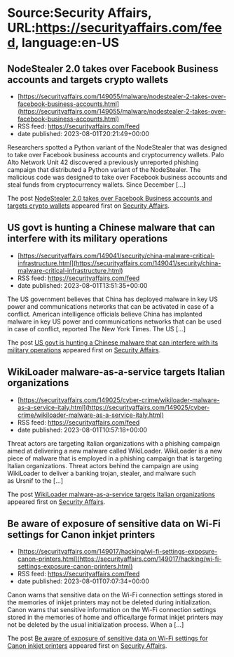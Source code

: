 # Source:Security Affairs, URL:https://securityaffairs.com/feed, language:en-US

## NodeStealer 2.0 takes over Facebook Business accounts and targets crypto wallets
 - [https://securityaffairs.com/149055/malware/nodestealer-2-takes-over-facebook-business-accounts.html](https://securityaffairs.com/149055/malware/nodestealer-2-takes-over-facebook-business-accounts.html)
 - RSS feed: https://securityaffairs.com/feed
 - date published: 2023-08-01T20:21:49+00:00

<p>Researchers spotted a Python variant of the&#160;NodeStealer&#160;that was designed to take over Facebook business accounts and cryptocurrency wallets. Palo Alto Network Unit 42 discovered a previously unreported phishing campaign that distributed a Python variant of the&#160;NodeStealer. The malicious code was designed to take over Facebook business accounts and steal funds from cryptocurrency wallets. Since December [&#8230;]</p>
<p>The post <a href="https://securityaffairs.com/149055/malware/nodestealer-2-takes-over-facebook-business-accounts.html" rel="nofollow">NodeStealer 2.0 takes over Facebook Business accounts and targets crypto wallets</a> appeared first on <a href="https://securityaffairs.com" rel="nofollow">Security Affairs</a>.</p>

## US govt is hunting a Chinese malware that can interfere with its military operations
 - [https://securityaffairs.com/149041/security/china-malware-critical-infrastructure.html](https://securityaffairs.com/149041/security/china-malware-critical-infrastructure.html)
 - RSS feed: https://securityaffairs.com/feed
 - date published: 2023-08-01T13:51:35+00:00

<p>The US government believes that China has deployed malware in key US power and communications networks that can be activated in case of a conflict. American intelligence officials believe China has implanted malware in key US power and communications networks that can be used in case of conflict, reported The New York Times. The US [&#8230;]</p>
<p>The post <a href="https://securityaffairs.com/149041/security/china-malware-critical-infrastructure.html" rel="nofollow">US govt is hunting a Chinese malware that can interfere with its military operations</a> appeared first on <a href="https://securityaffairs.com" rel="nofollow">Security Affairs</a>.</p>

## WikiLoader malware-as-a-service targets Italian organizations
 - [https://securityaffairs.com/149025/cyber-crime/wikiloader-malware-as-a-service-italy.html](https://securityaffairs.com/149025/cyber-crime/wikiloader-malware-as-a-service-italy.html)
 - RSS feed: https://securityaffairs.com/feed
 - date published: 2023-08-01T10:57:18+00:00

<p>Threat actors are targeting Italian organizations with a phishing campaign aimed at delivering a new malware called WikiLoader. WikiLoader is a new piece of malware that is employed in a phishing campaign that is targeting Italian organizations. Threat actors behind the campaign are using WikiLoader to deliver a banking trojan, stealer, and malware such as Ursnif to the [&#8230;]</p>
<p>The post <a href="https://securityaffairs.com/149025/cyber-crime/wikiloader-malware-as-a-service-italy.html" rel="nofollow">WikiLoader malware-as-a-service targets Italian organizations</a> appeared first on <a href="https://securityaffairs.com" rel="nofollow">Security Affairs</a>.</p>

## Be aware of exposure of sensitive data on Wi-Fi settings for Canon inkjet printers
 - [https://securityaffairs.com/149017/hacking/wi-fi-settings-exposure-canon-printers.html](https://securityaffairs.com/149017/hacking/wi-fi-settings-exposure-canon-printers.html)
 - RSS feed: https://securityaffairs.com/feed
 - date published: 2023-08-01T07:07:34+00:00

<p>Canon warns that sensitive data on the Wi-Fi connection settings stored in the memories of inkjet printers may not be deleted during initialization. Canon warns that sensitive information on the Wi-Fi connection settings stored in the memories of home and office/large format inkjet printers may not be deleted by the usual initialization process. When a [&#8230;]</p>
<p>The post <a href="https://securityaffairs.com/149017/hacking/wi-fi-settings-exposure-canon-printers.html" rel="nofollow">Be aware of exposure of sensitive data on Wi-Fi settings for Canon inkjet printers</a> appeared first on <a href="https://securityaffairs.com" rel="nofollow">Security Affairs</a>.</p>

